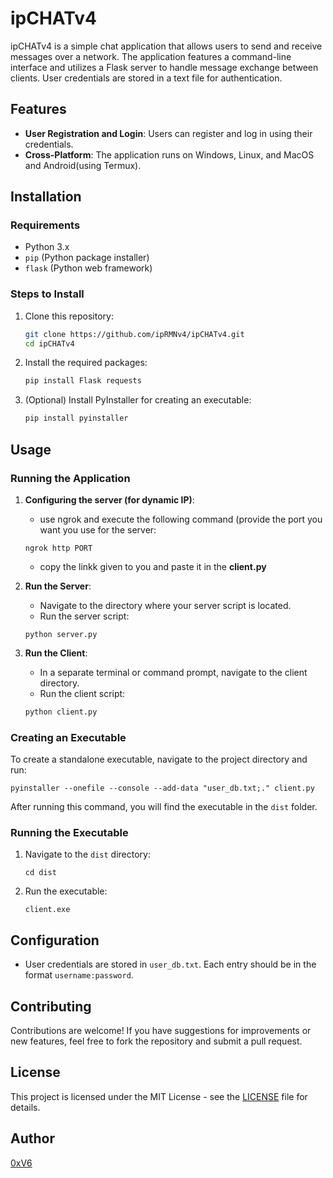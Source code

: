 # ipCHATv4

ipCHATv4 is a simple chat application that allows users to send and receive messages over a network. The application features a command-line interface and utilizes a Flask server to handle message exchange between clients. User credentials are stored in a text file for authentication.

## Features

- **User Registration and Login**: Users can register and log in using their credentials.
- **Cross-Platform**: The application runs on Windows, Linux, and MacOS and Android(using Termux).

## Installation

### Requirements

- Python 3.x
- `pip` (Python package installer)
- `flask` (Python web framework)
  
### Steps to Install

1. Clone this repository:

   ```bash
   git clone https://github.com/ipRMNv4/ipCHATv4.git
   cd ipCHATv4
   ```

2. Install the required packages:

   ```bash
   pip install Flask requests
   ```

3. (Optional) Install PyInstaller for creating an executable:

   ```bash
   pip install pyinstaller
   ```

## Usage

### Running the Application
1. **Configuring the server (for dynamic IP)**:
   - use ngrok and execute the following command (provide the port you want you use for the server:
   ```
   ngrok http PORT
   ```
   - copy the linkk given to you and paste it in the **client.py**
    
2. **Run the Server**:
   - Navigate to the directory where your server script is located.
   - Run the server script:

   ```
   python server.py
   ```

3. **Run the Client**:
   - In a separate terminal or command prompt, navigate to the client directory.
   - Run the client script:

   ```bash
   python client.py
   ```

### Creating an Executable

To create a standalone executable, navigate to the project directory and run:

```
pyinstaller --onefile --console --add-data "user_db.txt;." client.py
```

After running this command, you will find the executable in the `dist` folder.

### Running the Executable

1. Navigate to the `dist` directory:

   ```
   cd dist
   ```

2. Run the executable:

   ```
   client.exe
   ```

## Configuration

- User credentials are stored in `user_db.txt`. Each entry should be in the format `username:password`.

## Contributing

Contributions are welcome! If you have suggestions for improvements or new features, feel free to fork the repository and submit a pull request.

## License

This project is licensed under the MIT License - see the [LICENSE](LICENSE) file for details.

## Author

[0xV6](https://github.com/0xV6)
